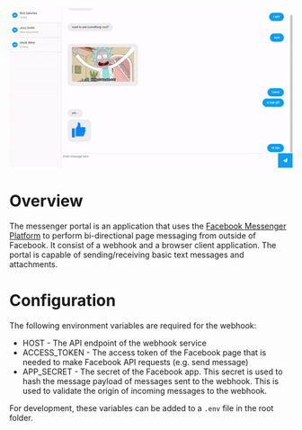 ![Screenshot](https://github.com/aguecida/messenger-portal/blob/master/screenshot.gif)

# Overview

The messenger portal is an application that uses the [Facebook Messenger Platform](https://developers.facebook.com/docs/messenger-platform/) to perform bi-directional page messaging from outside of Facebook. It consist of a webhook and a browser client application. The portal is capable of sending/receiving basic text messages and attachments.

# Configuration

The following environment variables are required for the webhook:

* HOST - The API endpoint of the webhook service
* ACCESS_TOKEN - The access token of the Facebook page that is needed to make Facebook API requests (e.g. send message)
* APP_SECRET - The secret of the Facebook app. This secret is used to hash the message payload of messages sent to the webhook. This is used to validate the origin of incoming messages to the webhook.

For development, these variables can be added to a `.env` file in the root folder.
